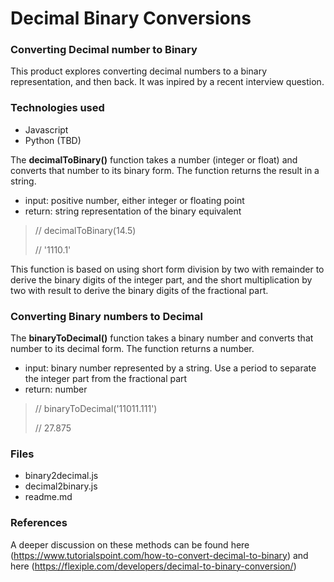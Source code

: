 # Decimal Binary Conversions

### Converting Decimal number to Binary
This product explores converting decimal numbers to a binary representation, and then back.  It was inpired by a recent interview question.  

### Technologies used
* Javascript
* Python (TBD)

The **decimalToBinary()** function takes a number (integer or float) and converts that number to its binary form.  The function returns the result in a string.

* input: positive number, either integer or floating point
* return: string representation of the binary equivalent

> // decimalToBinary(14.5)
> 
> // '1110.1'

This function is based on using short form division by two with remainder to derive the binary digits of the integer part, and the short multiplication by two with result to derive the binary digits of the fractional part.

### Converting Binary numbers to Decimal

The **binaryToDecimal()** function takes a binary number and converts that number to its decimal form.  The function returns a number.

* input: binary number represented by a string. Use a period to separate the integer part from the fractional part
* return: number

> // binaryToDecimal('11011.111')
> 
> // 27.875

### Files
* binary2decimal.js
* decimal2binary.js
* readme.md

### References
A deeper discussion on these methods can be found here (https://www.tutorialspoint.com/how-to-convert-decimal-to-binary) and here (https://flexiple.com/developers/decimal-to-binary-conversion/)